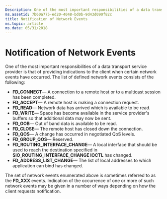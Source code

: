 ```yaml
---
Description: One of the most important responsibilities of a data transport service provider is that of providing indications to the client when certain network events have occurred.
ms.assetid: 7b60a775-ed20-4048-bd0b-9d43d090f82c
title: Notification of Network Events
ms.topic: article
ms.date: 05/31/2018
---
```


# Notification of Network Events

One of the most important responsibilities of a data transport service provider is that of providing indications to the client when certain network events have occurred. The list of defined network events consists of the following:

-   **FD\_CONNECT**— A connection to a remote host or to a multicast session has been completed.
-   **FD\_ACCEPT**— A remote host is making a connection request.
-   **FD\_READ**— Network data has arrived which is available to be read.
-   **FD\_WRITE**— Space has become available in the service provider's buffers so that additional data may now be sent.
-   **FD\_OOB**— Out of band data is available to be read.
-   **FD\_CLOSE**— The remote host has closed down the connection.
-   **FD\_QOS**— A change has occurred in negotiated QoS levels.
-   **FD\_GROUP\_QOS**— Reserved.
-   **FD\_ROUTING\_INTERFACE\_CHANGE**— A local interface that should be used to reach the destination specified in **SIO\_ROUTING\_INTERFACE\_CHANGE IOCTL** has changed.
-   **FD\_ADDRESS\_LIST\_CHANGE**— The list of local addresses to which application can bind has changed.

The set of network events enumerated above is sometimes referred to as the **FD\_XXX** events. Indication of the occurrence of one or more of such network events may be given in a number of ways depending on how the client requests notification.

 

 




